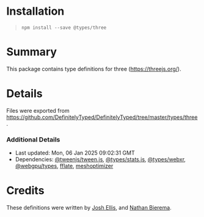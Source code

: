 # Installation
> `npm install --save @types/three`

# Summary
This package contains type definitions for three (https://threejs.org/).

# Details
Files were exported from https://github.com/DefinitelyTyped/DefinitelyTyped/tree/master/types/three.

### Additional Details
 * Last updated: Mon, 06 Jan 2025 09:02:31 GMT
 * Dependencies: [@tweenjs/tween.js](https://npmjs.com/package/@tweenjs/tween.js), [@types/stats.js](https://npmjs.com/package/@types/stats.js), [@types/webxr](https://npmjs.com/package/@types/webxr), [@webgpu/types](https://npmjs.com/package/@webgpu/types), [fflate](https://npmjs.com/package/fflate), [meshoptimizer](https://npmjs.com/package/meshoptimizer)

# Credits
These definitions were written by [Josh Ellis](https://github.com/joshuaellis), and [Nathan Bierema](https://github.com/Methuselah96).
